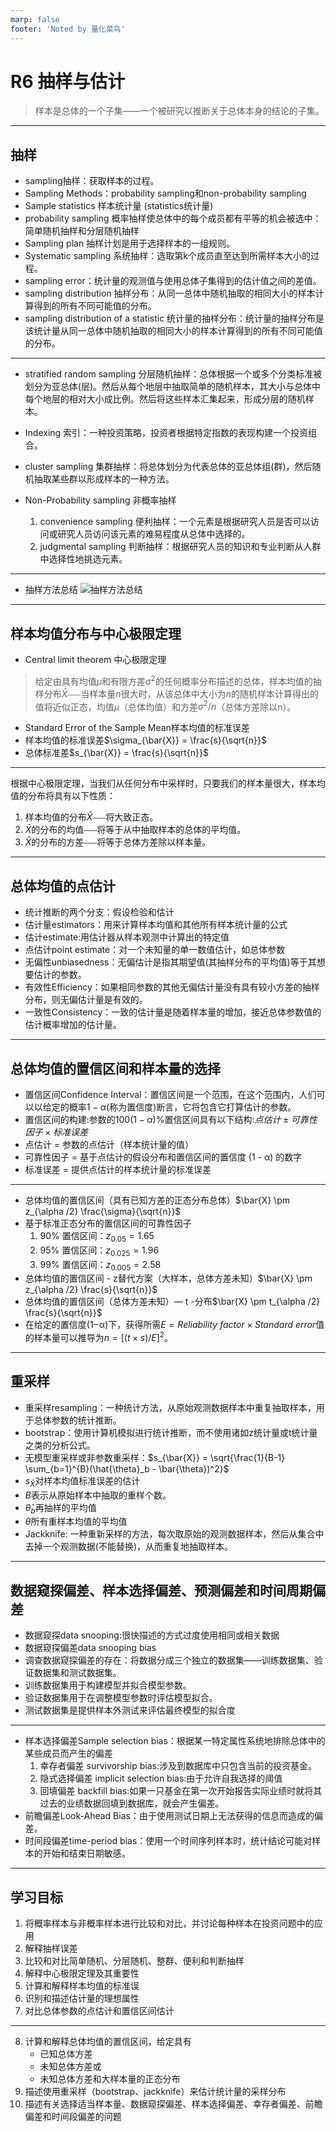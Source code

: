 ```yaml
---
marp: false
footer: 'Noted by 量化菜鸟'
---
```



# R6 抽样与估计

> 样本是总体的一个子集——一个被研究以推断关于总体本身的结论的子集。

---


## 抽样
+ sampling抽样：获取样本的过程。
+ Sampling Methods：probability sampling和non-probability sampling
+ Sample statistics 样本统计量 (statistics统计量)
+ probability sampling 概率抽样使总体中的每个成员都有平等的机会被选中：简单随机抽样和分层随机抽样
+ Sampling plan 抽样计划是用于选择样本的一组规则。
+ Systematic sampling 系统抽样：选取第k个成员直至达到所需样本大小的过程。
+ sampling error：统计量的观测值与使用总体子集得到的估计值之间的差值。
+ sampling distribution 抽样分布：从同一总体中随机抽取的相同大小的样本计算得到的所有不同可能值的分布。
+ sampling distribution of a statistic 统计量的抽样分布：统计量的抽样分布是该统计量从同一总体中随机抽取的相同大小的样本计算得到的所有不同可能值的分布。

---

+ stratified random sampling 分层随机抽样：总体根据一个或多个分类标准被划分为亚总体(层)。然后从每个地层中抽取简单的随机样本，其大小与总体中每个地层的相对大小成比例。然后将这些样本汇集起来，形成分层的随机样本。
+ Indexing 索引：一种投资策略，投资者根据特定指数的表现构建一个投资组合。
+ cluster sampling 集群抽样：将总体划分为代表总体的亚总体组(群)，然后随机抽取某些群以形成样本的一种方法。

+ Non-Probability sampling 非概率抽样
  1. convenience sampling 便利抽样：一个元素是根据研究人员是否可以访问或研究人员访问该元素的难易程度从总体中选择的。
  2. judgmental sampling 判断抽样：根据研究人员的知识和专业判断从人群中选择性地挑选元素。

---

+ 抽样方法总结
![抽样方法总结](https://s3.amazonaws.com/wmx-api-production/courses/36811/images/CFA0128-R-EXH6.png)
---

## 样本均值分布与中心极限定理

+ Central limit theorem 中心极限定理
> 给定由具有均值$\mu$和有限方差$\sigma^2$的任何概率分布描述的总体，样本均值的抽样分布$\bar{X}$⎯⎯⎯当样本量$n$很大时，从该总体中大小为$n$的随机样本计算得出的值将近似正态，均值$\mu$（总体均值）和方差$\sigma^2/n$（总体方差除以n）。

+ Standard Error of the Sample Mean样本均值的标准误差
+ 样本均值的标准误差$\sigma_{\bar{X}} = \frac{s}{\sqrt{n}}$
+ 总体标准差$s_{\bar{X}} = \frac{s}{\sqrt{n}}$

---

根据中心极限定理，当我们从任何分布中采样时，只要我们的样本量很大，样本均值的分布将具有以下性质：
1. 样本均值的分布$\bar{X}$⎯⎯⎯将大致正态。
2. $\bar{X}$的分布的均值⎯⎯⎯将等于从中抽取样本的总体的平均值。
3. $\bar{X}$的分布的方差⎯⎯⎯将等于总体方差除以样本量。

---
## 总体均值的点估计

+ 统计推断的两个分支：假设检验和估计
+ 估计量estimators：用来计算样本均值和其他所有样本统计量的公式
+ 估计estimate:用估计器从样本观测中计算出的特定值
+ 点估计point estimate：对一个未知量的单一数值估计，如总体参数
+ 无偏性unbiasedness：无偏估计是指其期望值(其抽样分布的平均值)等于其想要估计的参数。
+ 有效性Efficiency：如果相同参数的其他无偏估计量没有具有较小方差的抽样分布，则无偏估计量是有效的。
+ 一致性Consistency：一致的估计量是随着样本量的增加，接近总体参数值的估计概率增加的估计量。
  
---

## 总体均值的置信区间和样本量的选择
+ 置信区间Confidence Interval：置信区间是一个范围，在这个范围内，人们可以以给定的概率$1−\alpha$(称为置信度)断言，它将包含它打算估计的参数。
+ 置信区间的构建:参数的$100(1−\alpha)\%$置信区间具有以下结构:$点估计 \pm 可靠性因子 × 标准误差$
+ 点估计 = 参数的点估计（样本统计量的值）
+ 可靠性因子 = 基于点估计的假设分布和置信区间的置信度 (1 - α) 的数字
+ 标准误差 = 提供点估计的样本统计量的标准误差

---

+ 总体均值的置信区间（具有已知方差的正态分布总体）$\bar{X} \pm z_{\alpha /2} \frac{\sigma}{\sqrt{n}}$
+ 基于标准正态分布的置信区间的可靠性因子
  1. 90% 置信区间：$z_{0.05} = 1.65$
  2. 95% 置信区间：$z_{0.025} = 1.96$
  3. 99% 置信区间：$z_{0.005} = 2.58$
+ 总体均值的置信区间 - z替代方案（大样本，总体方差未知）$\bar{X} \pm z_{\alpha /2} \frac{s}{\sqrt{n}}$
+ 总体均值的置信区间（总体方差未知）— t -分布$\bar{X} \pm t_{\alpha /2} \frac{s}{\sqrt{n}}$
+ 在给定的置信度(1−α)下，获得所需$E = Reliability\ factor × Standard\ error$值的样本量可以推导为$n = [(t × s)/E]^2$。
---
## 重采样
+ 重采样resampling：一种统计方法，从原始观测数据样本中重复抽取样本，用于总体参数的统计推断。
+ bootstrap：使用计算机模拟进行统计推断，而不使用诸如z统计量或t统计量之类的分析公式。
+ 无模型重采样或非参数重采样：$s_{\bar{X}} = \sqrt{\frac{1}{B-1} \sum_{b=1}^{B}(\hat{\theta}_b - \bar{\theta})^2}$
+ $s_{\bar{X}}$对样本均值标准误差的估计
+ $B$表示从原始样本中抽取的重样个数。
+ $\hat{\theta}_b$再抽样的平均值
+ $\bar{\theta}$所有重样本均值的平均值
+ Jackknife: 一种重新采样的方法，每次取原始的观测数据样本，然后从集合中去掉一个观测数据(不能替换)，从而重复地抽取样本。

---

## 数据窥探偏差、样本选择偏差、预测偏差和时间周期偏差

+ 数据窥探data snooping:很快描述的方式过度使用相同或相关数据
+ 数据窥探偏差data snooping bias
+ 调查数据窥探偏差的存在：将数据分成三个独立的数据集——训练数据集、验证数据集和测试数据集。
+ 训练数据集用于构建模型并拟合模型参数。
+ 验证数据集用于在调整模型参数时评估模型拟合。
+ 测试数据集是提供样本外测试来评估最终模型的拟合度

---

+ 样本选择偏差Sample selection bias：根据某一特定属性系统地排除总体中的某些成员而产生的偏差
  1. 幸存者偏差 survivorship bias:涉及到数据库中只包含当前的投资基金。
  2. 隐式选择偏差 implicit selection bias:由于允许自我选择的阈值
  3. 回填偏差 backfill bias:如果一只基金在第一次开始报告实际业绩时就将其过去的业绩数据回填到数据库，就会产生偏差。
+ 前瞻偏差Look-Ahead Bias：由于使用测试日期上无法获得的信息而造成的偏差。
+ 时间段偏差time-period bias：使用一个时间序列样本时，统计结论可能对样本的开始和结束日期敏感。

---

## 学习目标

1. 将概率样本与非概率样本进行比较和对比，并讨论每种样本在投资问题中的应用
2. 解释抽样误差
3. 比较和对比简单随机、分层随机、整群、便利和判断抽样
4. 解释中心极限定理及其重要性
5. 计算和解释样本均值的标准误
6. 识别和描述估计量的理想属性
7. 对比总体参数的点估计和置信区间估计

---

8. 计算和解释总体均值的置信区间，给定具有 
   - 已知总体方差 
   - 未知总体方差或
   - 未知总体方差和大样本量的正态分布
9.  描述使用重采样（bootstrap、jackknife）来估计统计量的采样分布
10. 描述有关选择适当样本量、数据窥探偏差、样本选择偏差、幸存者偏差、前瞻偏差和时间段偏差的问题